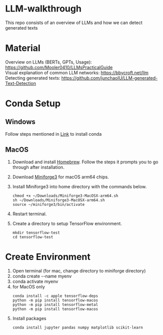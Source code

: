 # LLM-walkthrough
This repo consists of an overview of LLMs and how we can detect generated texts

# Material
Overview on LLMs (BERTs, GPTs, Usage): https://github.com/Mooler0410/LLMsPracticalGuide <br>
Visual explanation of common LLM networks: https://bbycroft.net/llm <br>
Detecting generated texts: https://github.com/junchaoIU/LLM-generated-Text-Detection <br>

# Conda Setup 

## Windows

Follow steps mentioned in [Link](https://docs.conda.io/projects/conda/en/latest/user-guide/install/windows.html) to install conda

## MacOS

1. Download and install [Homebrew](https://brew.sh). Follow the steps it prompts you to go through after installation.
2. Download [Miniforge3](https://github.com/conda-forge/miniforge/releases/latest/download/Miniforge3-MacOSX-arm64.sh) for macOS arm64 chips.
3. Install Miniforge3 into home directory with the commands below.

   ``` 
   chmod +x ~/Downloads/Miniforge3-MacOSX-arm64.sh
   sh ~/Downloads/Miniforge3-MacOSX-arm64.sh
   source ~/miniforge3/bin/activate
   ```

4. Restart terminal.
5. Create a directory to setup TensorFlow environment.

   ```
   mkdir tensorflow-test
   cd tensorflow-test
   ```

# Create Environment

1. Open terminal (for mac, change directory to miniforge directory)
2. conda create --name myenv
3. conda activate myenv
4. for MacOS only
   ```
   conda install -c apple tensorflow-deps
   python -m pip install tensorflow-macos
   python -m pip install tensorflow-metal
   python -m pip install tensorflow-macos
   ```
5. Install packages
   ```
   conda install jupyter pandas numpy matplotlib scikit-learn
   ```

   
